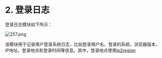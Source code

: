 # 2. 登录日志

登录日志模块如下所示：

![257.png](https://s2.ax1x.com/2019/09/07/n1aMUs.png)

该模块用于记录用户登录系统日志，比如登录用户名，登录的系统，浏览器版本，IP地址，登录地点和登录时间等信息。其中，登录地点使用[ip2region](https://github.com/lionsoul2014/ip2region)